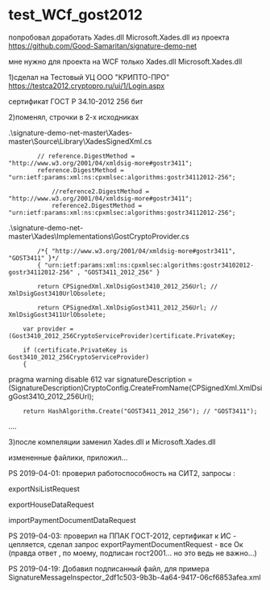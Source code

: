﻿# test_WCf_gost2012


попробовал доработать Xades.dll Microsoft.Xades.dll из проекта
https://github.com/Good-Samaritan/signature-demo-net

мне нужно для проекта на WCF только 
Xades.dll 
Microsoft.Xades.dll 


1)сделал на
Тестовый УЦ ООО "КРИПТО-ПРО" 
https://testca2012.cryptopro.ru/ui/1/Login.aspx

сертификат
ГОСТ Р 34.10-2012 256 бит


2)поменял, строчки
в 2-х исходниках


.\signature-demo-net-master\Xades-master\Source\Library\XadesSignedXml.cs

            // reference.DigestMethod = "http://www.w3.org/2001/04/xmldsig-more#gostr3411";
            reference.DigestMethod = "urn:ietf:params:xml:ns:cpxmlsec:algorithms:gostr34112012-256";

                //reference2.DigestMethod = "http://www.w3.org/2001/04/xmldsig-more#gostr3411";
                reference2.DigestMethod = "urn:ietf:params:xml:ns:cpxmlsec:algorithms:gostr34112012-256";



.\signature-demo-net-master\Xades\Implementations\GostCryptoProvider.cs

            /*{ "http://www.w3.org/2001/04/xmldsig-more#gostr3411", "GOST3411" }*/
            { "urn:ietf:params:xml:ns:cpxmlsec:algorithms:gostr34102012-gostr34112012-256" , "GOST3411_2012_256" }

            return CPSignedXml.XmlDsigGost3410_2012_256Url; // XmlDsigGost3410UrlObsolete;

            return CPSignedXml.XmlDsigGost3411_2012_256Url; // XmlDsigGost3411UrlObsolete;

        var provider = (Gost3410_2012_256CryptoServiceProvider)certificate.PrivateKey;

        if (certificate.PrivateKey is Gost3410_2012_256CryptoServiceProvider)
        {
pragma warning disable 612
            var signatureDescription = (SignatureDescription)CryptoConfig.CreateFromName(CPSignedXml.XmlDsigGost3410_2012_256Url);

        return HashAlgorithm.Create("GOST3411_2012_256"); // "GOST3411");
....



3)после компеляции заменил Xades.dll и Microsoft.Xades.dll 


измененные файлики, приложил...




PS 2019-04-01: проверил работоспособность на СИТ2, запросы :
 
 exportNsiListRequest
 
 exportHouseDataRequest
 
 importPaymentDocumentDataRequest
 

PS 2019-04-03: проверил на ППАК ГОСТ-2012, 
 сертификат к ИС - цепляется,
 сделал запрос exportPaymentDocumentRequest - все Ок
 (правда ответ , по моему, подписан гост2001... но это ведь не важно...)

PS 2019-04-19: Добавил подписанный файл, для примера
 SignatureMessageInspector_2df1c503-9b3b-4a64-9417-06cf6853afea.xml

 
 